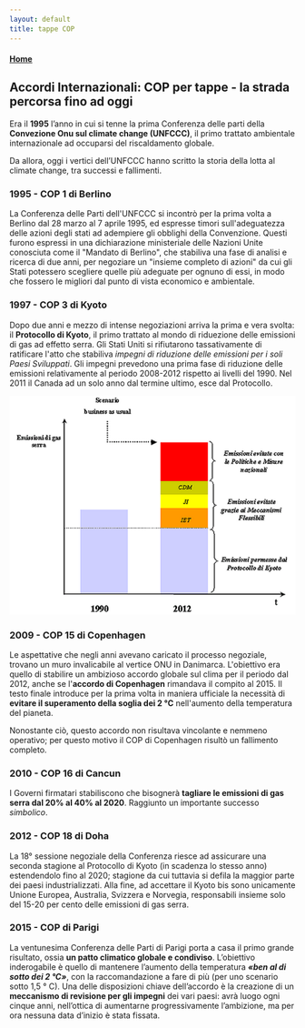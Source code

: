```yaml
---
layout: default
title: tappe COP
---
```

#### [Home](index.md)
## Accordi Internazionali: COP per tappe - la strada percorsa fino ad oggi
Era il **1995** l’anno in cui si tenne la prima Conferenza delle parti della **Convezione Onu sul climate change (UNFCCC)**, il primo trattato ambientale internazionale ad occuparsi del riscaldamento globale.

Da allora, oggi i vertici dell’UNFCCC hanno scritto la storia della lotta al climate change, tra successi e fallimenti.

### 1995 - COP 1 di Berlino
La Conferenza delle Parti dell'UNFCCC si incontrò per la prima volta a Berlino dal 28 marzo al 7 aprile 1995, ed espresse timori sull'adeguatezza delle azioni degli stati ad adempiere gli obblighi della Convenzione. Questi furono espressi in una dichiarazione ministeriale delle Nazioni Unite conosciuta come il "Mandato di Berlino", che stabiliva una fase di analisi e ricerca di due anni, per negoziare un "insieme completo di azioni" da cui gli Stati potessero scegliere quelle più adeguate per ognuno di essi, in modo che fossero le migliori dal punto di vista economico e ambientale.

### 1997 - COP 3 di Kyoto
Dopo due anni e mezzo di intense negoziazioni arriva la prima e vera svolta: il **Protocollo di Kyoto**, il primo trattato al mondo di riduezione delle emissioni di gas ad effetto serra. Gli Stati Uniti si rifiutarono tassativamente di ratificare l'atto che stabiliva *impegni di riduzione delle emissioni per i soli Paesi Sviluppati*. Gli impegni prevedono una prima fase di riduzione delle emissioni relativamente al periodo 2008-2012 rispetto ai livelli del 1990. Nel 2011 il Canada ad un solo anno dal termine ultimo, esce dal Protocollo.

<img src="linee_operative_Kyoto.png" alt="Kyoto-obiettivi" width="600"/>

### 2009 - COP 15 di Copenhagen
Le aspettative che negli anni avevano caricato il processo negoziale, trovano un muro invalicabile al vertice ONU in Danimarca. L'obiettivo era quello di stabilire un ambizioso accordo globale sul clima per il periodo dal 2012, anche se l'**accordo di Copenhagen** rimandava il compito al 2015. 
Il testo finale introduce per la prima volta in maniera ufficiale la necessità di **evitare il superamento della soglia dei 2 °C** nell'aumento della temperatura del pianeta.

Nonostante ciò, questo accordo non risultava vincolante e nemmeno operativo; per questo motivo il COP di Copenhagen risultò un fallimento completo.

### 2010 - COP 16 di Cancun
I Governi firmatari stabiliscono che bisognerà **tagliare le emissioni di gas serra dal 20% al 40% al 2020**.  Raggiunto un importante successo *simbolico*.

### 2012 - COP 18 di Doha
La 18° sessione negoziale della Conferenza riesce ad assicurare una seconda stagione al Protocollo di Kyoto (in scadenza lo stesso anno) estendendolo fino al 2020; stagione da cui tuttavia si defila la maggior parte dei paesi industrializzati. Alla fine, ad accettare il Kyoto bis sono unicamente Unione Europea, Australia, Svizzera e Norvegia, responsabili insieme solo del 15-20 per cento delle emissioni di gas serra.

### 2015 - COP di Parigi
La ventunesima Conferenza delle Parti di Parigi porta a casa il primo grande risultato, ossia **un patto climatico globale e condiviso**. L’obiettivo inderogabile è quello di mantenere l’aumento della temperatura ***«ben al di sotto dei 2 °C»***, con la raccomandazione a fare di più (per uno scenario sotto 1,5 ° C). Una delle disposizioni chiave dell’accordo è la creazione di un **meccanismo di revisione per gli impegni** dei vari paesi: avrà luogo ogni cinque anni, nell’ottica di aumentarne progressivamente l’ambizione, ma per ora nessuna data d’inizio è stata fissata.
